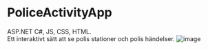# PoliceActivityApp
ASP.NET C#, JS, CSS, HTML.\
Ett interaktivt sätt att se polis stationer och polis händelser.
![image](https://github.com/eli-che/PoliceActivityApp/assets/44979236/c8f550a2-bd2a-4366-8920-fa52f5cc13c1)

